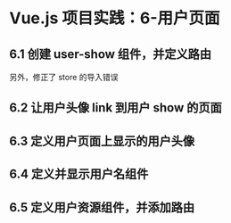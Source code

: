 # Vue.js 项目实践：6-用户页面

## 6.1 创建 user-show 组件，并定义路由

另外，修正了 store 的导入错误

## 6.2 让用户头像 link 到用户 show 的页面

## 6.3 定义用户页面上显示的用户头像

## 6.4 定义并显示用户名组件

## 6.5 定义用户资源组件，并添加路由
